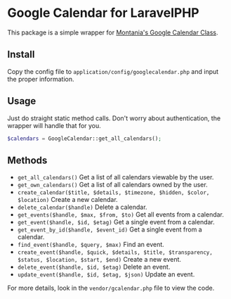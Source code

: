 # Google Calendar for LaravelPHP #

This package is a simple wrapper for [Montania's Google Calendar Class](https://github.com/montania/Google-Calendar-API-PHP-Class).

## Install ##

Copy the config file to ``application/config/googlecalendar.php`` and input the proper information.

## Usage ##

Just do straight static method calls.  Don't worry about authentication, the wrapper will handle that for you.

```php
$calendars = GoogleCalendar::get_all_calendars();
```

## Methods ##

* ``get_all_calendars()`` Get a list of all calendars viewable by the user.
* ``get_own_calendars()`` Get a list of all calendars owned by the user.
* ``create_calendar($title, $details, $timezone, $hidden, $color, $location)`` Create a new calendar.
* ``delete_calendar($handle)`` Delete a calendar.
* ``get_events($handle, $max, $from, $to)`` Get all events from a calendar.
* ``get_event($handle, $id, $etag)`` Get a single event from a calendar.
* ``get_event_by_id($handle, $event_id)``  Get a single event from a calendar.
* ``find_event($handle, $query, $max)`` Find an event.
* ``create_event($handle, $quick, $details, $title, $transparency, $status, $location, $start, $end)`` Create a new event.
* ``delete_event($handle, $id, $etag)`` Delete an event.
* ``update_event($handle, $id, $etag, $json)`` Update an event.

For more details, look in the ``vendor/gcalendar.php`` file to view the code.